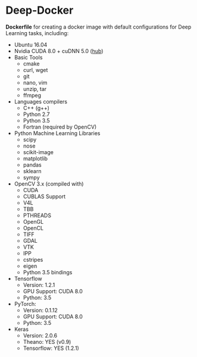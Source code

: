 # Deep-Docker

**Dockerfile** for creating a docker image with default configurations for Deep Learning tasks, including:

* Ubuntu 16.04
* Nvidia CUDA 8.0 + cuDNN 5.0 ([hub](https://gitlab.com/nvidia/cuda/blob/ubuntu16.04/8.0/devel/cudnn6/Dockerfile))
* Basic Tools
    * cmake
    * curl, wget
    * git
    * nano, vim
    * unzip, tar
    * ffmpeg
* Languages compilers
    * C++ (g++)
    * Python 2.7
    * Python 3.5
    * Fortran (required by OpenCV)
* Python Machine Learning Libraries
    * scipy
	* nose
    * scikit-image
    * matplotlib
    * pandas
    * sklearn
    * sympy
* OpenCV 3.x (compiled with)
    * CUDA 
    * CUBLAS Support
    * V4L
    * TBB
    * PTHREADS
    * OpenGL
    * OpenCL
    * TIFF
    * GDAL
    * VTK
    * IPP
    * cstripes
    * eigen
    * Python 3.5 bindings
* Tensorflow
    * Version: 1.2.1
    * GPU Support: CUDA 8.0
    * Python: 3.5
* PyTorch:
    * Version: 0.1.12
    * GPU Support: CUDA 8.0
    * Python: 3.5
* Keras
    * Version: 2.0.6
    * Theano: YES (v0.9)
    * Tensorflow: YES (1.2.1)
